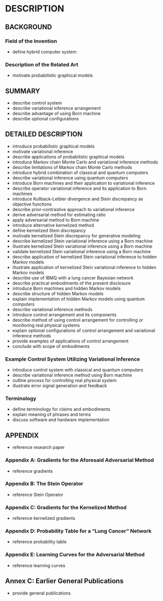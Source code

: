 # DESCRIPTION

## BACKGROUND

### Field of the Invention

- define hybrid computer system

### Description of the Related Art

- motivate probabilistic graphical models

## SUMMARY

- describe control system
- describe variational inference arrangement
- describe advantage of using Born machine
- describe optional configurations

## DETAILED DESCRIPTION

- introduce probabilistic graphical models
- motivate variational inference
- describe applications of probabilistic graphical models
- introduce Markov chain Monte Carlo and variational inference methods
- describe limitations of Markov chain Monte Carlo methods
- introduce hybrid combination of classical and quantum computers
- describe variational inference using quantum computers
- introduce Born machines and their application to variational inference
- describe operator variational inference and its application to Born machines
- introduce Kullback-Leibler divergence and Stein discrepancy as objective functions
- describe prior-contrastive approach to variational inference
- derive adversarial method for estimating ratio
- apply adversarial method to Born machine
- introduce alternative kernelized method
- define kernelized Stein discrepancy
- motivate kernelized Stein discrepancy for generative modeling
- describe kernelized Stein variational inference using a Born machine
- illustrate kernelized Stein variational inference using a Born machine
- validate kernelized Stein variational inference using a Born machine
- describe application of kernelized Stein variational inference to hidden Markov models
- illustrate application of kernelized Stein variational inference to hidden Markov models
- describe use of IBMQ with a lung cancer Bayesian network
- describe practical embodiments of the present disclosure
- introduce Born machines and hidden Markov models
- describe structure of hidden Markov models
- explain implementation of hidden Markov models using quantum computers
- describe variational inference methods
- introduce control arrangement and its components
- describe method of using control arrangement for controlling or monitoring real physical systems
- explain optional configurations of control arrangement and variational inference methods
- provide examples of applications of control arrangement
- conclude with scope of embodiments

### Example Control System Utilizing Variational Inference

- introduce control system with classical and quantum computers
- describe variational inference method using Born machine
- outline process for controlling real physical system
- illustrate error signal generation and feedback

### Terminology

- define terminology for claims and embodiments
- explain meaning of phrases and terms
- discuss software and hardware implementation

## APPENDIX

- reference research paper

### Appendix A: Gradients for the Aforesaid Adversarial Method

- reference gradients

### Appendix B: The Stein Operator

- reference Stein Operator

### Appendix C: Gradients for the Kernelized Method

- reference kernelized gradients

### Appendix D: Probability Table for a “Lung Cancer” Network

- reference probability table

### Appendix E: Learning Curves for the Adversarial Method

- reference learning curves

## Annex C: Earlier General Publications

- provide general publications

